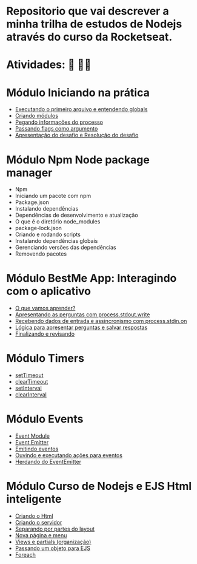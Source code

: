 # Repositorio que vai descrever a minha trilha de estudos de Nodejs através do curso da Rocketseat.

# Atividades: :pencil: :man_technologist:

# Módulo Iniciando na prática

- [Executando o primeiro arquivo e entendendo globals](https://github.com/macmiller87/Curso-de-Nodejs-Rocketseat/blob/main/Iniciando-na-pratica/globals.js)
- [Criando módulos](https://github.com/macmiller87/Curso-de-Nodejs-Rocketseat/blob/main/Iniciando-na-pratica/exports.js)
- [Pegando informações do processo](https://github.com/macmiller87/Curso-de-Nodejs-Rocketseat/blob/main/Iniciando-na-pratica/process.js)
- [Passando flags como argumento](https://github.com/macmiller87/Curso-de-Nodejs-Rocketseat/blob/main/Iniciando-na-pratica/flags.js)
- [Apresentação do desafio e Resolução do desafio](https://github.com/macmiller87/Curso-de-Nodejs-Rocketseat/blob/main/Iniciando-na-pratica/greetings.js)

# Módulo Npm Node package manager

- Npm
- Iniciando um pacote com npm
- Package.json
- Instalando dependências
- Dependências de desenvolvimento e atualização
- O que é o diretório node_modules
- package-lock.json
- Criando e rodando scripts
- Instalando dependências globais
- Gerenciando versões das dependências
- Removendo pacotes

# Módulo BestMe App: Interagindo com o aplicativo

- [O que vamos aprender?](https://github.com/macmiller87/Curso-de-Nodejs-Rocketseat/blob/main/BestMe-App-interagindo-com-o-aplicativo/index.js)
- [Apresentando as perguntas com process.stdout.write](https://github.com/macmiller87/Curso-de-Nodejs-Rocketseat/blob/main/BestMe-App-interagindo-com-o-aplicativo/index.js)
- [Recebendo dados de entrada e assincronismo com process.stdin.on](https://github.com/macmiller87/Curso-de-Nodejs-Rocketseat/blob/main/BestMe-App-interagindo-com-o-aplicativo/index.js)
- [Lógica para apresentar perguntas e salvar respostas](https://github.com/macmiller87/Curso-de-Nodejs-Rocketseat/blob/main/BestMe-App-interagindo-com-o-aplicativo/index.js)
- [Finalizando e revisando](https://github.com/macmiller87/Curso-de-Nodejs-Rocketseat/blob/main/BestMe-App-interagindo-com-o-aplicativo/index.js)

# Módulo Timers

- [setTimeout](https://github.com/macmiller87/Curso-de-Nodejs-Rocketseat/blob/main/Timers/setTimeout.js)
- [clearTimeout](https://github.com/macmiller87/Curso-de-Nodejs-Rocketseat/blob/main/Timers/clearTimeout.js)
- [setInterval](https://github.com/macmiller87/Curso-de-Nodejs-Rocketseat/blob/main/Timers/setInterval.js)
- [clearInterval](https://github.com/macmiller87/Curso-de-Nodejs-Rocketseat/blob/main/Timers/clearInterval.js)

# Módulo Events

- [Event Module](https://github.com/macmiller87/Curso-de-Nodejs-Rocketseat/blob/main/Eventss/events.js)
- [Event Emitter](https://github.com/macmiller87/Curso-de-Nodejs-Rocketseat/blob/main/Eventss/events.js)
- [Emitindo eventos](https://github.com/macmiller87/Curso-de-Nodejs-Rocketseat/blob/main/Eventss/events.js)
- [Ouvindo e executando ações para eventos](https://github.com/macmiller87/Curso-de-Nodejs-Rocketseat/blob/main/Eventss/events.js)
- [Herdando do EventEmitter](https://github.com/macmiller87/Curso-de-Nodejs-Rocketseat/blob/main/Eventss/events2.js)

# Módulo Curso de Nodejs e EJS Html inteligente

- [Criando o Html](https://github.com/macmiller87/Curso-de-Nodejs-Rocketseat/tree/main/Curso-de-Nodejs-e-Ejs-html-inteligente/views)
- [Criando o servidor](https://github.com/macmiller87/Curso-de-Nodejs-Rocketseat/blob/main/Curso-de-Nodejs-e-Ejs-html-inteligente/server.js)
- [Separando por partes do layout](https://github.com/macmiller87/Curso-de-Nodejs-Rocketseat/tree/main/Curso-de-Nodejs-e-Ejs-html-inteligente/views)
- [Nova página e menu](https://github.com/macmiller87/Curso-de-Nodejs-Rocketseat/blob/main/Curso-de-Nodejs-e-Ejs-html-inteligente/views/partials/header.ejs)
- [Views e partials (organização)](https://github.com/macmiller87/Curso-de-Nodejs-Rocketseat/tree/main/Curso-de-Nodejs-e-Ejs-html-inteligente/views)
- [Passando um objeto para EJS](https://github.com/macmiller87/Curso-de-Nodejs-Rocketseat/tree/main/Curso-de-Nodejs-e-Ejs-html-inteligente/views/pages)
- [Foreach](https://github.com/macmiller87/Curso-de-Nodejs-Rocketseat/blob/main/Curso-de-Nodejs-e-Ejs-html-inteligente/views/pages/index.ejs)

